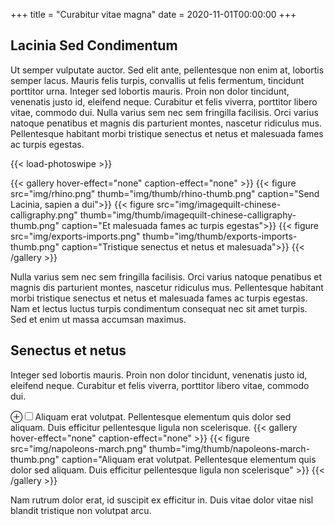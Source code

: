 +++
title = "Curabitur vitae magna"
date = 2020-11-01T00:00:00
+++

## Lacinia Sed Condimentum

Ut semper vulputate auctor. Sed elit ante, pellentesque non enim at, lobortis
semper lacus. Mauris felis turpis, convallis ut felis fermentum, tincidunt
porttitor urna. Integer sed lobortis mauris. Proin non dolor tincidunt,
venenatis justo id, eleifend neque. Curabitur et felis viverra, porttitor
libero vitae, commodo dui. Nulla varius sem nec sem fringilla facilisis. Orci
varius natoque penatibus et magnis dis parturient montes, nascetur ridiculus
mus. Pellentesque habitant morbi tristique senectus et netus et malesuada fames
ac turpis egestas.

{{< load-photoswipe >}}

{{< gallery hover-effect="none" caption-effect="none" >}}
  {{< figure src="img/rhino.png" thumb="img/thumb/rhino-thumb.png" caption="Send Lacinia, sapien a dui">}}
  {{< figure src="img/imagequilt-chinese-calligraphy.png" thumb="img/thumb/imagequilt-chinese-calligraphy-thumb.png" caption="Et malesuada fames ac turpis egestas">}}
  {{< figure src="img/exports-imports.png" thumb="img/thumb/exports-imports-thumb.png" caption="Tristique senectus et netus et malesuada">}}
{{< /gallery >}}

Nulla varius sem nec sem fringilla facilisis. Orci varius natoque penatibus et
magnis dis parturient montes, nascetur ridiculus mus. Pellentesque habitant
morbi tristique senectus et netus et malesuada fames ac turpis egestas. Nam et
lectus luctus turpis condimentum consequat nec sit amet turpis. Sed et enim ut
massa accumsan maximus.

## Senectus et netus

Integer sed lobortis mauris. Proin non dolor tincidunt, venenatis justo id,
eleifend neque. Curabitur et felis viverra, porttitor libero vitae, commodo
dui.

<label for="mn-blue-links" class="margin-toggle">&#8853;</label><input
type="checkbox" id="mn-blue-links" class="margin-toggle"/><span
class="marginnote">Aliquam erat volutpat. Pellentesque elementum quis dolor
sed aliquam. Duis efficitur pellentesque ligula non scelerisque.</span>
{{< gallery hover-effect="none" caption-effect="none" >}}
  {{< figure src="img/napoleons-march.png" thumb="img/thumb/napoleons-march-thumb.png" caption="Aliquam erat volutpat.  Pellentesque elementum quis dolor sed aliquam. Duis efficitur pellentesque ligula non scelerisque" >}}
{{< /gallery >}}

Nam rutrum dolor erat, id suscipit ex efficitur in. Duis vitae dolor
vitae nisl blandit tristique non volutpat arcu.
